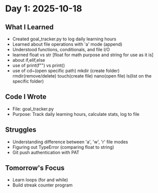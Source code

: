 # Day 1: 2025-10-18

## What I Learned
- Created goal_tracker.py to log daily learning hours
- Learned about file operations with 'a' mode (append)
- Understood functions, conditionals, and file I/O
- learned float vs str [float for math purpose and string for use as it is]
- about if,elif,else
- use of print(f"") vs print()
- use of cd~(open specific path) mkdir (create folder) rmdir(remove/delete) touch(create file) nano(open file) ls(list on the specific folder)



## Code I Wrote
- File: goal_tracker.py
- Purpose: Track daily learning hours, calculate stats, log to file

## Struggles
- Understanding difference between 'a', 'w', 'r' file modes
- Figuring out TypeError (comparing float to string)
- Git push authentication with PAT

## Tomorrow's Focus
- Learn loops (for and while)
- Build streak counter program

